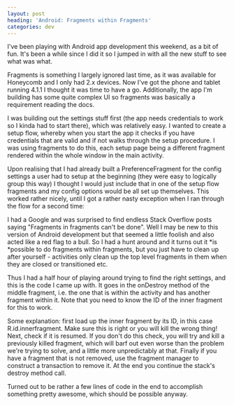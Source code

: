 ```yaml
---
layout: post
heading: 'Android: Fragments within Fragments'
categories: dev
---
```


I've been playing with Android app development this weekend, as a bit of fun. It's been a while since I did it so I jumped in with all the new stuff to see what was what.

Fragments is something I largely ignored last time, as it was available for Honeycomb and I only had 2.x devices. Now I've got the phone and tablet running 4.1.1 I thought it was time to have a go. Additionally, the app I'm building has some quite complex UI so fragments was basically a requirement reading the docs.

I was building out the settings stuff first (the app needs credentials to work so I kinda had to start there), which was relatively easy. I wanted to create a setup flow, whereby when you start the app it checks if you have credentials that are valid and if not walks through the setup procedure. I was using fragments to do this, each setup page being a different fragment rendered within the whole window in the main activity.

Upon realising that I had already built a PreferenceFragment for the config settings a user had to setup at the beginning (they were easy to logically group this way) I thought I would just include that in one of the setup flow fragments and my config options would be all set up themselves. This worked rather nicely, until I got a rather nasty exception when I ran through the flow for a second time:

I had a Google and was surprised to find endless Stack Overflow posts saying "Fragments in fragments can't be done". Well I may be new to this version of Android development but that seemed a little foolish and also acted like a red flag to a bull. So I had a hunt around and it turns out it *is *possible to do fragments within fragments, but you just have to clean up after yourself - activities only clean up the top level fragments in them when they are closed or transitioned etc.

Thus I had a half hour of playing around trying to find the right settings, and this is the code I came up with. It goes in the onDestroy method of the middle fragment, i.e. the one that is within the activity and has another fragment within it. Note that you need to know the ID of the inner fragment for this to work.

Some explanation: first load up the inner fragment by its ID, in this case R.id.innerfragment. Make sure this is right or you will kill the wrong thing! Next, check if it is resumed. If you don't do this check, you will try and kill a previously killed fragment, which will barf out even worse than the problem we're trying to solve, and a little more unpredictably at that. Finally if you have a fragment that is not removed, use the fragment manager to construct a transaction to remove it. At the end you continue the stack's destroy method call.

Turned out to be rather a few lines of code in the end to accomplish something pretty awesome, which should be possible anyway.